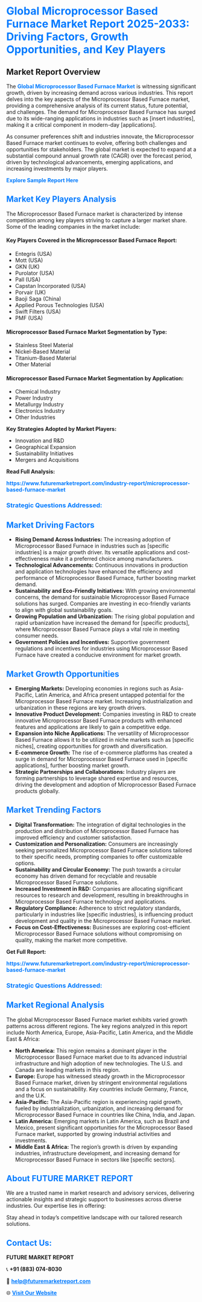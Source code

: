 <h1 style="color: #007BFF;">Global Microprocessor Based Furnace Market Report 2025-2033: Driving Factors, Growth Opportunities, and Key Players</h1>

<section id="overview">
<h2>Market Report Overview</h2>
<p>The <a href="https://www.futuremarketreport.com/industry-report/microprocessor-based-furnace-market" style="color: #007BFF; text-decoration: none;"><strong>Global Microprocessor Based Furnace Market</strong></a> is witnessing significant growth, driven by increasing demand across various industries. This report delves into the key aspects of the Microprocessor Based Furnace market, providing a comprehensive analysis of its current status, future potential, and challenges. The demand for Microprocessor Based Furnace has surged due to its wide-ranging applications in industries such as [insert industries], making it a critical component in modern-day [applications].</p>
<p>As consumer preferences shift and industries innovate, the Microprocessor Based Furnace market continues to evolve, offering both challenges and opportunities for stakeholders. The global market is expected to expand at a substantial compound annual growth rate (CAGR) over the forecast period, driven by technological advancements, emerging applications, and increasing investments by major players.</p>
</section>

<section id="overview">
<p><a href="https://www.futuremarketreport.com/request-sample/reportId=32061" style="color: #007BFF; text-decoration: none;"><strong>Explore Sample Report Here</strong></a></p>
</section>

<section id="key-players">
<h2 style="color: #007BFF;">Market Key Players Analysis</h2>
<p>The Microprocessor Based Furnace market is characterized by intense competition among key players striving to capture a larger market share. Some of the leading companies in the market include:</p>
<h4>Key Players Covered in the Microprocessor Based Furnace Report:</h4>
<ul><li>Entegris (USA)</li><li>Mott (USA)</li><li>GKN (UK)</li><li>Purolator (USA)</li><li>Pall (USA)</li><li>Capstan Incorporated (USA)</li><li>Porvair (UK)</li><li>Baoji Saga (China)</li><li>Applied Porous Technologies (USA)</li><li>Swift Filters (USA)</li><li>PMF (USA)</li></ul>
<h4>Microprocessor Based Furnace Market Segmentation by Type:</h4>
<ul><li>Stainless Steel Material</li><li>Nickel-Based Material</li><li>Titanium-Based Material</li><li>Other Material</li></ul>

<h4>Microprocessor Based Furnace Market Segmentation by Application:</h4>
<ul><li>Chemical Industry</li><li>Power Industry</li><li>Metallurgy Industry</li><li>Electronics Industry</li><li>Other Industries</li></ul>
<p><strong>Key Strategies Adopted by Market Players:</strong></p>
<ul>
<li>Innovation and R&D</li>
<li>Geographical Expansion</li>
<li>Sustainability Initiatives</li>
<li>Mergers and Acquisitions</li>
</ul>
</section>

<section>
<p><strong>Read Full Analysis: </strong></p><a href="https://www.futuremarketreport.com/industry-report/microprocessor-based-furnace-market" style="color: #007BFF; text-decoration: none;"><strong>https://www.futuremarketreport.com/industry-report/microprocessor-based-furnace-market</strong></a>
<h3 style="color: #007BFF;">Strategic Questions Addressed:</h3>
</section>

<section id="driving-factors">
<h2 style="color: #007BFF;">Market Driving Factors</h2>
<ul>
<li><strong>Rising Demand Across Industries:</strong> The increasing adoption of Microprocessor Based Furnace in industries such as [specific industries] is a major growth driver. Its versatile applications and cost-effectiveness make it a preferred choice among manufacturers.</li>
<li><strong>Technological Advancements:</strong> Continuous innovations in production and application technologies have enhanced the efficiency and performance of Microprocessor Based Furnace, further boosting market demand.</li>
<li><strong>Sustainability and Eco-Friendly Initiatives:</strong> With growing environmental concerns, the demand for sustainable Microprocessor Based Furnace solutions has surged. Companies are investing in eco-friendly variants to align with global sustainability goals.</li>
<li><strong>Growing Population and Urbanization:</strong> The rising global population and rapid urbanization have increased the demand for [specific products], where Microprocessor Based Furnace plays a vital role in meeting consumer needs.</li>
<li><strong>Government Policies and Incentives:</strong> Supportive government regulations and incentives for industries using Microprocessor Based Furnace have created a conducive environment for market growth.</li>
</ul>
</section>

<section id="growth-opportunities">
<h2 style="color: #007BFF;">Market Growth Opportunities</h2>
<ul>
<li><strong>Emerging Markets:</strong> Developing economies in regions such as Asia-Pacific, Latin America, and Africa present untapped potential for the Microprocessor Based Furnace market. Increasing industrialization and urbanization in these regions are key growth drivers.</li>
<li><strong>Innovative Product Development:</strong> Companies investing in R&D to create innovative Microprocessor Based Furnace products with enhanced features and applications are likely to gain a competitive edge.</li>
<li><strong>Expansion into Niche Applications:</strong> The versatility of Microprocessor Based Furnace allows it to be utilized in niche markets such as [specific niches], creating opportunities for growth and diversification.</li>
<li><strong>E-commerce Growth:</strong> The rise of e-commerce platforms has created a surge in demand for Microprocessor Based Furnace used in [specific applications], further boosting market growth.</li>
<li><strong>Strategic Partnerships and Collaborations:</strong> Industry players are forming partnerships to leverage shared expertise and resources, driving the development and adoption of Microprocessor Based Furnace products globally.</li>
</ul>
</section>

<section id="trending-factors">
<h2 style="color: #007BFF;">Market Trending Factors</h2>
<ul>
<li><strong>Digital Transformation:</strong> The integration of digital technologies in the production and distribution of Microprocessor Based Furnace has improved efficiency and customer satisfaction.</li>
<li><strong>Customization and Personalization:</strong> Consumers are increasingly seeking personalized Microprocessor Based Furnace solutions tailored to their specific needs, prompting companies to offer customizable options.</li>
<li><strong>Sustainability and Circular Economy:</strong> The push towards a circular economy has driven demand for recyclable and reusable Microprocessor Based Furnace solutions.</li>
<li><strong>Increased Investment in R&D:</strong> Companies are allocating significant resources to research and development, resulting in breakthroughs in Microprocessor Based Furnace technology and applications.</li>
<li><strong>Regulatory Compliance:</strong> Adherence to strict regulatory standards, particularly in industries like [specific industries], is influencing product development and quality in the Microprocessor Based Furnace market.</li>
<li><strong>Focus on Cost-Effectiveness:</strong> Businesses are exploring cost-efficient Microprocessor Based Furnace solutions without compromising on quality, making the market more competitive.</li>
</ul>
</section>

<section>
<p><strong>Get Full Report: </strong></p><a href="https://www.futuremarketreport.com/industry-report/microprocessor-based-furnace-market" style="color: #007BFF; text-decoration: none;"><strong>https://www.futuremarketreport.com/industry-report/microprocessor-based-furnace-market</strong></a>
<h3 style="color: #007BFF;">Strategic Questions Addressed:</h3>
</section>


<section id="regional-analysis">
<h2 style="color: #007BFF;">Market Regional Analysis</h2>
<p>The global Microprocessor Based Furnace market exhibits varied growth patterns across different regions. The key regions analyzed in this report include North America, Europe, Asia-Pacific, Latin America, and the Middle East & Africa:</p>
<ul>
<li><strong>North America:</strong> This region remains a dominant player in the Microprocessor Based Furnace market due to its advanced industrial infrastructure and high adoption of new technologies. The U.S. and Canada are leading markets in this region.</li>
<li><strong>Europe:</strong> Europe has witnessed steady growth in the Microprocessor Based Furnace market, driven by stringent environmental regulations and a focus on sustainability. Key countries include Germany, France, and the U.K.</li>
<li><strong>Asia-Pacific:</strong> The Asia-Pacific region is experiencing rapid growth, fueled by industrialization, urbanization, and increasing demand for Microprocessor Based Furnace in countries like China, India, and Japan.</li>
<li><strong>Latin America:</strong> Emerging markets in Latin America, such as Brazil and Mexico, present significant opportunities for the Microprocessor Based Furnace market, supported by growing industrial activities and investments.</li>
<li><strong>Middle East & Africa:</strong> The region’s growth is driven by expanding industries, infrastructure development, and increasing demand for Microprocessor Based Furnace in sectors like [specific sectors].</li>
</ul>
</section>

<footer>
<h2 style="color: #007BFF;">About FUTURE MARKET REPORT</h2>
<p>We are a trusted name in market research and advisory services, delivering actionable insights and strategic support to businesses across diverse industries. Our expertise lies in offering:</p>

<p>Stay ahead in today’s competitive landscape with our tailored research solutions.</p>

<h2 style="color: #007BFF;">Contact Us:</h2>
<p><strong>FUTURE MARKET REPORT</strong></p>
<p>📞 <strong>+91 (883) 074-8030</strong></p>
<p>📧 <strong><a href="mailto:help@futuremarketreport.com" style="color: #007BFF;">help@futuremarketreport.com</a></strong></p>
<p>🌐 <strong><a href="https://www.futuremarketreport.com/" style="color: #007BFF;">Visit Our Website</a></strong></p>
</footer>